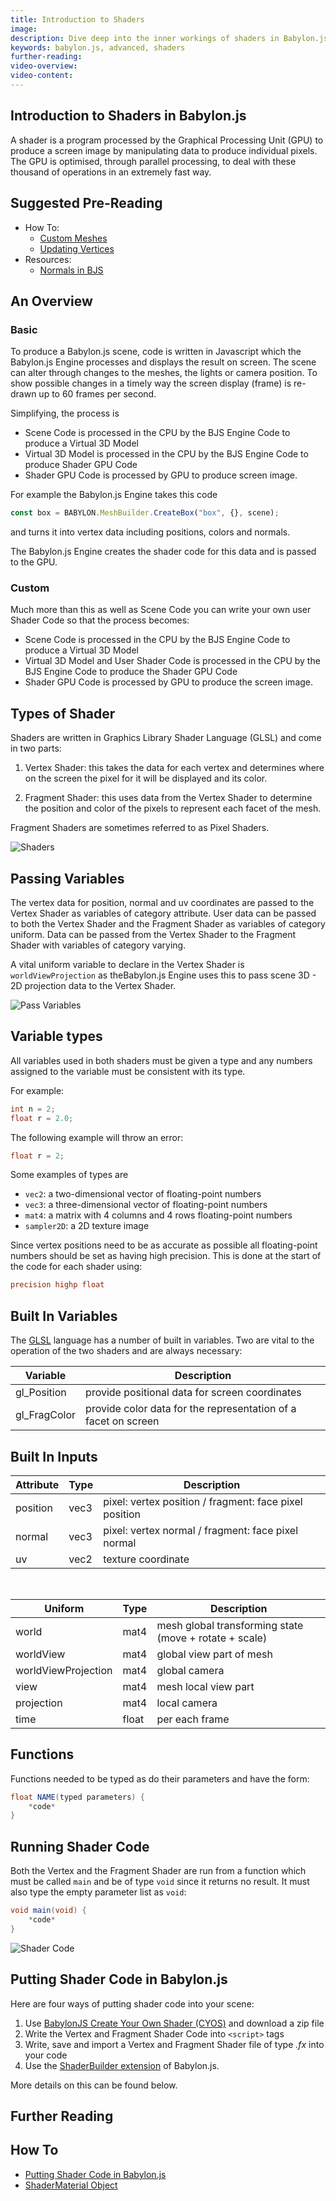 ```yaml
---
title: Introduction to Shaders
image:
description: Dive deep into the inner workings of shaders in Babylon.js.
keywords: babylon.js, advanced, shaders
further-reading:
video-overview:
video-content:
---
```


## Introduction to Shaders in Babylon.js

A shader is a program processed by the Graphical Processing Unit (GPU) to produce a screen image by manipulating data to
produce individual pixels. The GPU is optimised, through parallel processing, to deal with these thousand of operations
in an extremely fast way.

## Suggested Pre-Reading

- How To:
  - [Custom Meshes](/features/featuresDeepDive/mesh/creation/custom/custom)
  - [Updating Vertices](/features/featuresDeepDive/mesh/creation/custom/updatingVertices)
- Resources:
  - [Normals in BJS](/features/featuresDeepDive/mesh/creation/custom/vertexNormals)

## An Overview

### Basic

To produce a Babylon.js scene, code is written in Javascript which the Babylon.js Engine processes and displays the result on screen.
The scene can alter through changes to the meshes, the lights or camera position. To show possible changes in a timely way the screen
display (frame) is re-drawn up to 60 frames per second.

Simplifying, the process is

- Scene Code is processed in the CPU by the BJS Engine Code to produce a Virtual 3D Model
- Virtual 3D Model is processed in the CPU by the BJS Engine Code to produce Shader GPU Code
- Shader GPU Code is processed by GPU to produce screen image.

For example the Babylon.js Engine takes this code

```javascript
const box = BABYLON.MeshBuilder.CreateBox("box", {}, scene);
```

and turns it into vertex data including positions, colors and normals.

The Babylon.js Engine creates the shader code for this data and is passed to the GPU.

### Custom

Much more than this as well as Scene Code you can write your own user Shader Code so that
the process becomes:

- Scene Code is processed in the CPU by the BJS Engine Code to produce a Virtual 3D Model
- Virtual 3D Model and User Shader Code is processed in the CPU by the BJS Engine Code to produce the Shader GPU Code
- Shader GPU Code is processed by GPU to produce the screen image.

## Types of Shader

Shaders are written in Graphics Library Shader Language (GLSL) and come in two parts:

1. Vertex Shader: this takes the data for each vertex and determines where on the screen the pixel for it will be displayed and its color.

2. Fragment Shader: this uses data from the Vertex Shader to determine the position and color of the pixels to represent each facet of the mesh.

Fragment Shaders are sometimes referred to as Pixel Shaders.

![Shaders](/img/how_to/Shaders/shade1.jpg)

## Passing Variables

The vertex data for position, normal and uv coordinates are passed to the Vertex Shader as variables of category attribute.
User data can be passed to both the Vertex Shader and the Fragment Shader as variables of category uniform.
Data can be passed from the Vertex Shader to the Fragment Shader with variables of category varying.

A vital uniform variable to declare in the Vertex Shader is `worldViewProjection` as theBabylon.js Engine uses this to
pass scene 3D - 2D projection data to the Vertex Shader.

![Pass Variables](/img/how_to/Shaders/shade2.jpg)

## Variable types

All variables used in both shaders must be given a type and any numbers assigned to the variable must be consistent with its type.

For example:

```glsl
int n = 2;
float r = 2.0;
```

The following example will throw an error:

```glsl
float r = 2;
```

Some examples of types are

- `vec2`: a two-dimensional vector of floating-point numbers
- `vec3`: a three-dimensional vector of floating-point numbers
- `mat4`: a matrix with 4 columns and 4 rows floating-point numbers
- `sampler2D`: a 2D texture image

Since vertex positions need to be as accurate as possible all floating-point numbers should be set as having high precision.
This is done at the start of the code for each shader using:

```glsl
precision highp float
```

## Built In Variables

The [GLSL](https://www.khronos.org/opengl/wiki/OpenGL_Shading_Language) language has a number of built in variables. Two are vital to the operation of the two shaders and are always necessary:

| Variable     | Description                                                    |
| ------------ | -------------------------------------------------------------- |
| gl_Position  | provide positional data for screen coordinates                 |
| gl_FragColor | provide color data for the representation of a facet on screen |

## Built In Inputs

| Attribute | Type | Description                                            |
| --------- | ---- | ------------------------------------------------------ |
| position  | vec3 | pixel: vertex position / fragment: face pixel position |
| normal    | vec3 | pixel: vertex normal / fragment: face pixel normal     |
| uv        | vec2 | texture coordinate                                     |

&nbsp;

| Uniform             | Type  | Description                                            |
| ------------------- | ----- | ------------------------------------------------------ |
| world               | mat4  | mesh global transforming state (move + rotate + scale) |
| worldView           | mat4  | global view part of mesh                               |
| worldViewProjection | mat4  | global camera                                          |
| view                | mat4  | mesh local view part                                   |
| projection          | mat4  | local camera                                           |
| time                | float | per each frame                                         |

## Functions

Functions needed to be typed as do their parameters and have the form:

```glsl
float NAME(typed parameters) {
	*code*
}
```

## Running Shader Code

Both the Vertex and the Fragment Shader are run from a function which must be called `main` and be of type `void` since it returns
no result. It must also type the empty parameter list as `void`:

```glsl
void main(void) {
	*code*
}
```

![Shader Code](/img/how_to/Shaders/shade3.jpg)

## Putting Shader Code in Babylon.js

Here are four ways of putting shader code into your scene:

1. Use [BabylonJS Create Your Own Shader (CYOS)](https://www.babylonjs.com/cyos/) and download a zip file
2. Write the Vertex and Fragment Shader Code into `<script>` tags
3. Write, save and import a Vertex and Fragment Shader file of type _.fx_ into your code
4. Use the [ShaderBuilder extension](https://github.com/BabylonJS/Extensions/tree/master/ShaderBuilder) of Babylon.js.

More details on this can be found below.

## Further Reading

## How To

- [Putting Shader Code in Babylon.js](/features/featuresDeepDive/materials/shaders/shaderCodeInBjs)
- [ShaderMaterial Object](/features/featuresDeepDive/materials/shaders/shaderMaterial)
